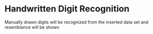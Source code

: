 # Handwritten Digit Recognition
Manually drawn digits will be recognized from the inserted data set and resemblance will be shown 
